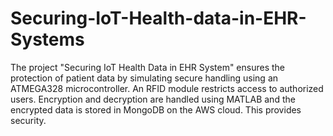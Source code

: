 # Securing-IoT-Health-data-in-EHR-Systems
The project "Securing IoT Health Data in EHR System" ensures the protection of patient data by simulating secure handling using an ATMEGA328 microcontroller. An RFID module restricts access to authorized users. Encryption and decryption are handled using MATLAB and the encrypted data is stored in MongoDB on the AWS cloud. This provides security.
